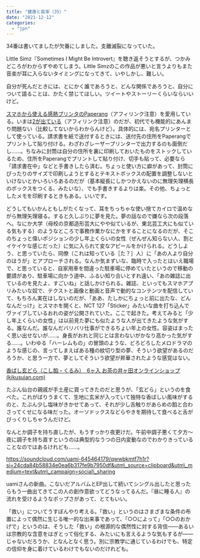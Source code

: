 ```yaml
---
title: "健康と能率（35）"
date: "2021-12-12"
categories: 
  - "jpn"
---
```


34番は書いてましたが欠番にしました。支離滅裂になっていた。

Little Simz『Sometimes I Might Be Introvert』を聴き返そうとするが、つかみどころがわからずやめてしまう。Little Simzのこの作品が悪いと言うよりもまた音楽が耳に入らないタイミングになってきて、いやしかし、難しい。

自分が死んだときには、とにかく誰であろうと、どんな関係であろうと、自分について語ることは、かたく禁じてほしい。ツイートやストーリーくらいならいいけど。

[スマホから使える感熱プリンタのPaperang](https://amzn.to/3oN4w7N)（アフィリンク注意）を愛用している。いまは[2が出ている](https://amzn.to/31QWMbZ)（アフィリンク注意）のだが、初代でも機能的にあんまり問題ない（比較してないからわからんけど）。具体的には、宛名プリンターとして使っている。請求書を紙で送付するときには、送付先の住所をPaperangでプリントして貼り付ける。わざわざレーザープリンターで出力するのも面倒だし……。ちなみに封筒は自分の住所を裏に印刷しておいたものをストックしているため、住所をPaperangでプリントして貼り付け、切手も貼って、必要なら「請求書在中」などと手書きしたら済む。ちょっと使い方に癖があって、封筒にぴったりのサイズで印刷しようとするとテキストボックスの配置を調整しないといけないとかいろいろあるのだが（基本縦長にしかつかえないのに無理矢理横長のボックスをつくる、みたいな）、でも手書きするよりは楽。その他、ちょっとしたメモを印刷するときもある。いいです。

どうしてもいかんともしがたくなって、耳をちっちゃな使い捨てカイロで温めながら無理矢理寝る。すると久しぶりに夢を見た。夢の話なので嫌なら次の段落へ。なにか大学（母校の京都造形芸大にやや似ているが、東北芸工大にも似ている気もする）のようなところで事務作業かなにかをすることになるのだが、そこのちょっと偉いポジションの少し年上くらいの女性（ぜんぜん知らない人、割とイケイケな感じだった）に気に入られて変なアピールをかけられる。どうしよう、と思っていたら、同僚（これは知っている［た？］人）に「あの人より自分のほうが」とアプローチされる。なんか気まずいな、臨時で入ったとはいえ職場で、と思っていると、自家用車を間違った駐車場に停めていたというので移動の要請があり、駐車場に向かう道中、ふるい知り合いとすれ違い、「あの雑誌に出ているのを見たよ、すごいね」と話しかけられる。雑誌、といってもスマホアプリみたいな奴で、テクストと画像と動画と音声で動的なコンテンツを配信していて、もちろん実在はしないのだが、「ああ、たしかにちょっと前に出たな、どんなんだっけ」とスマホを開くと、NCT 127「Sticker」みたいな曲を打ち込んでヴァイブしているおれの姿が公開されていた。ここで起きた。考えてみると「少し年上くらいの女性」は以前見た夢にも似たような人が出てきたような気がする。誰なんだ。誰なんだバリバリ仕事ができるちょい年上の女性。容姿はまったく思い出せないが……。身長がおれと同じとは言わないがかなり高かった気がする……。いわゆる「ハーレムもの」の冒頭のような、どろどろしたメロドラマのような感じの、言ってしまえばある種の紋切り型の夢、そういう欲望があるのだろうか、と思う一方で、夢としてそういう欲望が昇華されたような感覚はない。

[香ばし玄どら（こし餡・くるみ）　6ヶ入 お茶の井ヶ田オンラインショップ (kikusuian.com)](https://www.kikusuian.com/SHOP/9840253.html)

たぶん仙台の親戚が手土産に買ってきたのだと思うが、「玄どら」というのを食べた。これがばりうまくて、生地に玄米が入っていて独特な香ばしい風味がするのと、たぶん少し塩味がきかせてあって、それが少し舌触りがあらめの餡と合わさってくせになる味だった。オーソドックスなどらやきを期待して食べると舌がびっくりしちゃうんだけど。

なんとか調子を持ち直したが、もうすっかり夜更けだ。午前中調子悪くて夕方～夜に調子を持ち直すというのは典型的なうつの日内変動なのでわかりきっていることなのではあるけれども……。

https://soundcloud.com/uami-645464179/qwwbkmtf7h1r?si=24cda84b58834e0ea6b317fe9b7950df&utm\_source=clipboard&utm\_medium=text&utm\_campaign=social\_sharing

uamiさんの新曲。こないだアルバムとEP出して続いてシングル出したと思ったらもう一曲出てきてこの人の創作意欲ってどうなってるんだ。『昼に睡る人』の流れを受けるようなポップさがあって、とてもいい。

「救い」についてうすぼんやり考える。「救い」というのはさまざまな条件の布置によって偶然に生じる唯一的な出来事であって、「○○によって」「○○のおかげで」というのは、そうした「救い」の根源的な偶然性に対する背信――あるいは宗教的な含意をはぎとって俗化する、みたいにも言えるような気もするが――じゃないだろうか、となんとなく思う。別に宗教学に通じているわけでも、特定の信仰を身に着けているわけでもないのだけれども。
